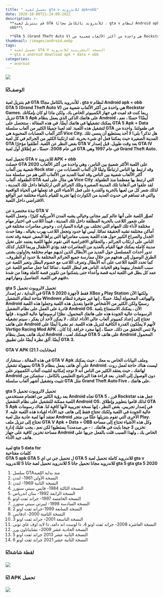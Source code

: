 ```yaml
---
title: " تحميل لعبة gta v للاندرويد apk+obb"
date: 2020-10-06T21:24:09.202Z
description: >-
  **قم بتنزيل لعبة GTA للأندرويد بالكامل مجانًا ، gta v لنظام Android apk +
  obb**\

  **GTA 5 (Grand Theft Auto V) هي واحدة من أكثر الألعاب شعبية من Rockstar Games. ربما كنت قد لعبت في جهاز الكمبيوتر الخاص بك. ولكن ماذا لو كان بإمكانك تنزيل GTA 5 Apk**
thumbnail: /images/android.webp
tags:
  - تحميل لعبة GTA V النسخة التجريبية للاندرويد
  - gta v android download apk + data + obb
categories:
  - android
---
```

<!--StartFragment-->

[![](https://1.bp.blogspot.com/-F93SeY-q0_Y/X0f-xtHyQ8I/AAAAAAAAOkw/iv8zcC96XKgEbbYkRu4C_WMcIaVlUwDnACLcBGAsYHQ/s1600/gta-5-apk-data-11%2B%25281%2529.jpg)](https://1.bp.blogspot.com/-F93SeY-q0_Y/X0f-xtHyQ8I/AAAAAAAAOkw/iv8zcC96XKgEbbYkRu4C_WMcIaVlUwDnACLcBGAsYHQ/s1600/gta-5-apk-data-11%2B%25281%2529.jpg)

### ☑️الوصف

**قم بتنزيل لعبة GTA للأندرويد بالكامل مجانًا ، gta v لنظام Android apk + obb**\
**GTA 5 (Grand Theft Auto V) هي واحدة من أكثر الألعاب شعبية من Rockstar Games. ربما كنت قد لعبت في جهاز الكمبيوتر الخاص بك. ولكن ماذا لو كان بإمكانك تنزيل GTA 5 Apk على هاتفك الذكي الذي يعمل بنظام Android أيضًا؟ حسنًا ، نعم ، يمكنك تشغيلها في هاتفك أيضًا. في هذه المقالة ، ستحصل على GTA 5 Apk + Data لتشغيل هذه اللعبة. لقد لعبنا جميعًا الكثير من ألعاب سلسلة GTA في طفولتنا. واحدة من أكثر ألعاب العصابات المحبوبة هي Vice City. هل تذكر؟ بلى! لا أحد يستطيع أن ينسى تلك المدينة الصغيرة حيث يمكننا فعل أي شيء بحرية. لقد ارتكبنا الكثير من الجرائم في كل لعبة GTA بغض النظر عن اللعبة. أطلقوا مؤخرًا GTA V بعد وقت طويل. قبل إصدار GTA IV في عام 2008. حسنًا ، تم إطلاق أول لعبة GTA في عام 1997 وهي Grand Theft Auto.**\
**\
تحميل لعبة GTA v للاندرويد APK + obb**\
**حصلت GTA 2020 على اللعبة الأكثر شعبية بين الناس ، وهي واحدة من أكثر الألعاب شعبية بين ألعاب Rock star ، وقد ارتبط بها الناس ارتباطًا وثيقًا لأن ألعاب العصابات من أكثر الألعاب شعبية بين الناس وقد لعبنا العديد من الألعاب التي هم من سلسلة منذ الطفولة. ألعاب GTA هي مثال على لعبة Vice City التي ارتبط بها معظمنا منذ الطفولة. لقد علقوا في أذهاننا تلك المدينة الصغيرة وتلك الجرائم التي ارتكبناها داخل تلك المدينة ، لذلك شعر كل من لعبها بالحرية والقدرة على فعل الأشياء التي قد تفعلها في الحياة الواقعية والتي قد تساهم في حدوث العديد من الكوارث إنها تجربة للقيام بأشياء مختلفة عبر الواقع الافتراضي داخل اللعبة.**\
**\
نبذة مختصرة عن GTA V**\
**تُصوَّر اللعبة على أنها عالم كبير مجاني وخيالي يشبه المدن الأمريكية كثيرًا ، وتعمل اللعبة على شعور اللاعب بالحرية المطلقة داخل تلك المدينة ، فيبدأ اللاعب في اختيار مهام مختلفة لأداء تلك المهام التي تختلف بين قيادة السيارات ، وخوض مغامرات مختلفة في أماكن مختلفة تشبه الحقيقة تمامًا. ليس لها حدود وتجعل اللاعب يهرب بخياله ، وهنا حدث الجدل والصراع الكبير حول هذه اللعبة بسبب مغامراتها التي يراها البعض عنيفة وقد تحث الناس على ارتكاب الجرائم ، والحقائق الافتراضية التي تقوم عليها اللعبة يعتمد على تخيل مدينة كاملة يمكنك فيها القيام بالعديد من المغامرات فقد يؤذي الأطفال وربما الكبار كذلك تدور أحداث المسلسل حول العديد من الأبطال الذين لديهم مهام مختلفة يحاولون بشتى الطرق الوصول إلى هدفهم من خلال ممارسة جميع الجرائم المختلفة بلا حدود أو الظروف. كما تحدد اللعبة اللاعب على أنه الأبطال وتعرف اللاعب مع خصوم البطل وتعبر اللعبة عن سبب الشجار بينهما وهو الخيانة. الناس هم لبطل اللعبة ، تمامًا كما جعل صانعو اللعبة عن عمد كل بطل في اللعبة لديه قصة وأعداء حتى يتمكنوا من تكوين قصة كاملة وهذا من شدة دقتهم في اللعبة. التفاصيل ومهاراتهم.**\
**\
gta 5 تحميل لالروبوت تحميل**\
**في البداية ، تم إصدار GTA 5 2020 فقط لأجهزة XBox و Play Station ولكنها الآن متاحة لنظام التشغيل Windows والهواتف المحمولة أيضًا. حسنًا ، إنها غير متوفرة لنظام Android رسميًا ولكن الكثير من الأشخاص قاموا بتعديل هذه اللعبة وجعلوا هذه اللعبة قادرة على العمل على نظام التشغيل Android OS. الآن ، يمكنك الاستمتاع بلعبة الرسومات عالية الجودة هذه على هاتفك المحمول. نظرًا لرسوماتها عالية الجودة ، فإنها تحتاج إلى إعداد كمبيوتر ألعاب عالي الأداء. لذلك ، لا يمكن لأحد أن يفكر ، سيتم تشغيله على هاتف Android لأنهم لا يملكون القدرة الكافية لتنزيل هذه اللعبة. تم نشرنا أيضًا على Vertigo Racing Mod APK ، ولا تنس التحقق من ذلك. حسنًا ، إنها مجرد خرافة. إذا كان لديك هاتف يعمل بنظام Android ، فيمكنك لعب GTA 5 على هاتف Android المحمول أيضًا. ألق نظرة أيضًا على تطبيق GTA 3.**\
**\
GTA V APK (21.1 ميجابايت)**\
**\
في هذه المقالة ، سنشارك GTA V Apk وملف البيانات الخاص به معك ، حيث يمكنك بسهولة تشغيل GTA 5 على أي هاتف يعمل بنظام Android. ليست هناك حاجة لعمل روت لهاتفك ، حيث يعتقد الكثير من الناس أنه لا توجد إمكانية لتثبيت ألعاب الكمبيوتر على Android دون الوصول إلى الجذر. بعد قراءة هذا البرنامج التعليمي بالكامل ، ستتمكن من تثبيت وتشغيل أشهر ألعاب سلسلة GTA مثل Grand Theft Auto Five ، على هاتفك.**\
**\
gta 5 تحميل لالروبوت تحميل**\
**بعد رؤية الكثير من اهتمام مستخدمي Android تجاه GTA 5 ، قرر Rockstar جعل هذه اللعبة ممكنة للتشغيل على نظام التشغيل Android OS. لذلك قاموا بتطوير وإطلاق GTA 5 Apk في إصدار تجريبي. بغض النظر ، إنها نسخة تجريبية لأنها كافية لنا. هناك رسومات عالية الجودة في اللعبة ولكنك تحتاج فقط إلى هاتف جيد الأداء لقيادة هذه اللعبة عليه. لا تعتقد أنها لعبة عادية مثل لعبة Android الأخرى التي تقوم بتنزيلها علنًا من متجر Play. تحتاج إلى تنزيل ملف GTA V Apk + Data + OBB وكل هذه الأشياء تحتاج إلى مساحة تخزين 3 جيجا بايت في هاتفك. : - ص صدمت؟ يستطيع! لكن نعم ، يجب عليك إدارة مساحة تخزين كافية على جهاز Android الخاص بك ، ولهذا السبب قلت بالفعل جربها على هاتف جيد الأداء.**\
\
**لعبة gta 5 data for**\
**كلمات مفتاحية**\
**GTA 5 apk GTA 5 ل تحميل جي تي اي GTA 5 للاندرويد كاملة تحميل لعبة gta v للاندرويد مجانا تحميل جاتا 5 للاندرويد تحميل لعبة جاتا 5 للاندرويد gta 5 gta gta 5 2020**

1. سلسل GTAمنذ بداية اللعبة
2. النسخة الأولى 1961- لندن
3. النسخة الثانية 1969- لندن
4. النسخة الثالثة 1984- فايس سيتي ستورز
5. النسخة الرابعة 1992- سان اندرياس
6. النسخة الخامسة 1997- جراند ثفت اوتو
7. النسخة السادسة 1998- ليبرتي سيتي ستورز
8. النسخة السابعة 1999-جراند ثفت اوتو 2
9. النسخة الثامنة 2000- ادفانس
10. النسخة التاسعة 2001- جراند ثفت اوتو 3
11. النسخة العاشرة 2008- جراند ثفت اوتو 4، ذا لوست اند دامد، ذا لابد اوف غاي توني
12. النسخة الحادية عشر 2009- تشايناتاون ورز
13. النسخة الثانية عشر 2013 جراند ثفت اوتو 5
14. النسخة الثانية عشر 2021 جراند ثفت اوتو 6

### **☑️لقطة شاشة**

[![](https://1.bp.blogspot.com/-7D0qhe-24VM/X0f_M5zL-6I/AAAAAAAAOk4/1lTQ4doI6v4xODOljVGOcAGcNNc_dF8OgCLcBGAsYHQ/s320/%25D8%25AA%25D8%25AD%25D9%2585%25D9%258A%25D9%2584-%25D9%2582%25D8%25B1%25D8%25A7%25D9%2586%25D8%25AF-5-%25D9%2584%25D9%2584%25D8%25A7%25D9%2586%25D8%25AF%25D8%25B1%25D9%2588%25D9%258A%25D8%25AF.png)](https://1.bp.blogspot.com/-7D0qhe-24VM/X0f_M5zL-6I/AAAAAAAAOk4/1lTQ4doI6v4xODOljVGOcAGcNNc_dF8OgCLcBGAsYHQ/s1600/%25D8%25AA%25D8%25AD%25D9%2585%25D9%258A%25D9%2584-%25D9%2582%25D8%25B1%25D8%25A7%25D9%2586%25D8%25AF-5-%25D9%2584%25D9%2584%25D8%25A7%25D9%2586%25D8%25AF%25D8%25B1%25D9%2588%25D9%258A%25D8%25AF.png)



### ☑️ APK تحميل

[![](https://1.bp.blogspot.com/-1fiawQW3GMg/XiIaZuA1_oI/AAAAAAAAMzc/-uKJxFah4wEVlzQUJKZFgoTVMl1OslRRQCLcBGAsYHQ/s1600/PicsArt_01-17-09.34.13.png)](http://www.ibrambramtech1.com/p/redirect.html?&url=http://www.droidmodd.com/2020/09/gta-san-andreas-rockstar-games-gta-5.html)

<!--EndFragment-->